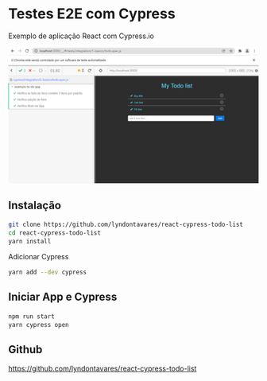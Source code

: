 # Testes E2E com Cypress

Exemplo de aplicação React com Cypress.io

![](assets/tests.PNG)

## Instalação

```bash
git clone https://github.com/lyndontavares/react-cypress-todo-list
cd react-cypress-todo-list
yarn install
```

Adicionar Cypress

```bash
yarn add --dev cypress
```

## Iniciar App e Cypress

```bash
npm run start
yarn cypress open
```

## Github

https://github.com/lyndontavares/react-cypress-todo-list
